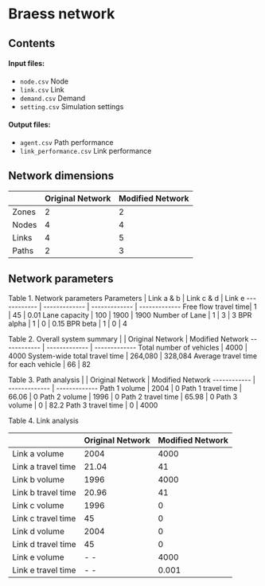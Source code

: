 # Braess network

## Contents
#### Input files:
 - `node.csv`  Node  
 - `link.csv`  Link
 - `demand.csv`  Demand  
 - `setting.csv`  Simulation settings
#### Output files:
 - `agent.csv`  Path performance   
 - `link_performance.csv`  Link performance 

## Network dimensions 

| | Original Network | Modified Network 
------------ | ------------- | ------------- 
Zones | 2 | 2 
Nodes | 4 | 4 
Links | 4 | 5 
Paths | 2 | 3 


## Network parameters 

Table 1. Network parameters
Parameters | Link a & b | Link c & d | Link e
------------ | ------------- | ------------- | -------------
Free flow travel time| 1 | 45 | 0.01
Lane capacity | 100 | 1900 | 1900
Number of Lane | 1 | 3 | 3
BPR alpha | 1 | 0 | 0.15
BPR beta | 1 | 0 | 4


Table 2. Overall system summary
| | Original Network | Modified Network 
------------ | ------------- | ------------- 
Total number of vehicles | 4000 | 4000 
System-wide total travel time | 264,080 | 328,084 
Average travel time for each vehicle | 66 | 82 


Table 3. Path analysis
| | Original Network | Modified Network 
------------ | ------------- | ------------- 
Path 1 volume | 2004 | 0 
Path 1 travel time | 66.06 | 0 
Path 2 volume | 1996 | 0 
Path 2 travel time | 65.98 | 0 
Path 3 volume | 0 | 82.2 
Path 3 travel time | 0 | 4000


Table 4. Link analysis


| |Original Network | Modified Network 
------------ | ------------- | ------------- 
Link a volume | 2004 | 4000
Link a travel time | 21.04 | 41 
Link b volume | 1996 | 4000
Link b travel time | 20.96 | 41 
Link c volume | 1996 | 0
Link c travel time | 45 | 0
Link d volume | 2004 | 0
Link d travel time | 45 | 0
Link e volume | - - | 4000
Link e travel time | - - | 0.001
